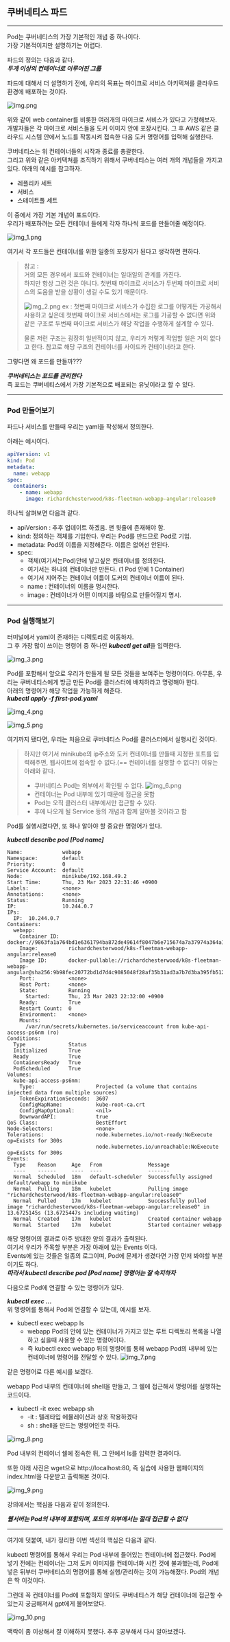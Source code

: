 ## 쿠버네티스 파드

***

Pod는 쿠버네티스의 가장 기본적인 개념 중 하나이다.  
가장 기본적이지만 설명하기는 어렵다.

파드의 정의는 다음과 같다.  
***두개 이상의 컨테이너로 이루어진 그룹***

파드에 대해서 더 설명하기 전에, 우리의 목표는 마이크로 서비스 
아키텍쳐를 클라우드 환경에 배포하는 것이다.  

![img.png](img.png)

위와 같이 web container를 비롯한 여러개의 마이크로 서비스가 있다고
가정해보자. 개발자들은 각 마이크로 서비스들을 도커 이미지 안에 포장시킨다.
그 후 AWS 같은 클라우드 시스템 안에서 노드를 작동시켜 접속한 다음
도커 명령어를 입력해 실행한다. 

쿠버네티스는 위 컨테이너들의 시작과 종료를 총괄한다.  
그리고 위와 같은 아키텍쳐를 조직하기 위해서 쿠버네티스는 여러 개의
개념들을 가지고 있다. 아래의 예시를 참고하자.
+ 레플리카 세트
+ 서비스
+ 스테이트풀 세트

이 중에서 가장 기본 개념이 포드이다.  
우리가 배포하려는 모든 컨테이너 들에게 각자 하나씩 포드를 만들어줄
예정이다. 

![img_1.png](img_1.png)

여기서 각 포드들은 컨테이너를 위한 일종의 포장지가 된다고 생각하면 
편하다. 

> 참고 :   
> 거의 모든 경우에서 포드와 컨테이너는 일대일의 관계를 가진다.  
> 하지만 항상 그런 것은 아니다.
> 첫번째 마이크로 서비스가 두번째 마이크로 서비스의 도움을 받을 
> 상황이 생길 수도 있기 때문이다.
> 
> ![img_2.png](img_2.png)
> ex : 첫번째 마이크로 서비스가 수집한 로그를 어떻게든 가공해서
> 사용하고 싶은데 첫번째 마이크로 서비스에서는 로그를 가공할 수 없다면
> 위와 같은 구조로 두번째 마이크로 서비스가 해당 작업을 수행하게
> 설계할 수 있다.
> 
> 물론 저런 구조는 굉장히 일반적이지 않고, 우리가 저렇게 작업할 일은
> 거의 없다고 한다. 참고로 해당 구조의 컨테이너를 사이드카 컨테이너라고 한다.


그렇다면 왜 포드를 만들까???

***쿠버네티스는 포드를 관리한다***  
즉 포드는 쿠버네티스에서 가장 기본적으로 배포되는 유닛이라고 할 수 있다.


***

 ### Pod 만들어보기

파드나 서비스를 만들때 우리는 yaml을 작성해서 정의한다.

아래는 예시이다.

```yaml
apiVersion: v1
kind: Pod
metadata:
  name: webapp
spec:
  containers:
    - name: webapp
      image: richardchesterwood/k8s-fleetman-webapp-angular:release0
```
하나씩 살펴보면 다음과 같다.
+ apiVersion : 추후 업데이트 하겠음. 맨 윗줄에 존재해야 함.
+ kind: 정의하는 객체를 기입한다. 우리는 Pod를 만드므로 Pod로 기입.
+ metadata: Pod의 이름을 지정해준다. 이름은 없어선 안된다.
+ spec:
    + 객체(여기서는Pod)안에 넣고싶은 컨테이너를 정의한다. 
    + 여기서는 하나의 컨테이너만 만든다. (1 Pod 안에 1 Container)
    + 여기서 지어주는 컨테이너 이름이 도커의 컨테이너 이름이 된다.
    + name : 컨테이너의 이름을 명시한다.
    + image : 컨테이너가 어떤 이미지를 바탕으로 만들어질지 명시.
    

***

### Pod 실행해보기

터미널에서 yaml이 존재하는 디렉토리로 이동하자.  
그 후 가장 많이 쓰이는 명령어 중 하나인 ***kubectl get all***을 입력한다.

![img_3.png](img_3.png)

Pod를 포함해서 앞으로 우리가 만들게 될 모든 것들을 보여주는 명령어이다.
아무튼, 우리는 쿠버네티스에게 방금 만든 Pod를 클러스터에 배치하라고 
명령해야 한다.  
아래의 명령어가 해당 작업을 가능하게 해준다.  
***kubectl apply -f first-pod.yaml***

![img_4.png](img_4.png)

![img_5.png](img_5.png)

여기까지 됐다면, 우리는 처음으로 쿠버네티스 Pod를 클러스터에서 
실행시킨 것이다. 

> 하지만 여기서 minikube의 ip주소와 도커 컨테이너를 만들때 지정한
포트를 입력해주면, 웹사이트에 접속할 수 없다.(== 컨테이너를 실행할 수 없다?)
이유는 아래와 같다.
> + 쿠버네티스 Pod는 외부에서 확인될 수 없다.
![img_6.png](img_6.png)
> + 컨테이너는 Pod 내부에 있기 때문에 접근을 못함
> + Pod는 오직 클러스터 내부에서만 접근할 수 있다.  
> + 후에 나오게 될 Service 등의 개념과 함께 알아볼 것이라고 함


Pod를 실행시켰다면, 또 하나 알아야 할 중요한 명령어가 있다.

***kubectl describe pod [Pod name]***

```text
Name:             webapp
Namespace:        default
Priority:         0
Service Account:  default
Node:             minikube/192.168.49.2
Start Time:       Thu, 23 Mar 2023 22:31:46 +0900
Labels:           <none>
Annotations:      <none>
Status:           Running
IP:               10.244.0.7
IPs:
  IP:  10.244.0.7
Containers:
  webapp:
    Container ID:   docker://9863fa1a764bd1e6361794ba872de49614f8047b6e715674a7a37974a364a128
    Image:          richardchesterwood/k8s-fleetman-webapp-angular:release0
    Image ID:       docker-pullable://richardchesterwood/k8s-fleetman-webapp-angular@sha256:9b98fec20772bd1d7d4c9085048f28af35b31ad3a7b7d3ba395fb512c5c359e6
    Port:           <none>
    Host Port:      <none>
    State:          Running
      Started:      Thu, 23 Mar 2023 22:32:00 +0900
    Ready:          True
    Restart Count:  0
    Environment:    <none>
    Mounts:
      /var/run/secrets/kubernetes.io/serviceaccount from kube-api-access-ps6nm (ro)
Conditions:
  Type              Status
  Initialized       True
  Ready             True
  ContainersReady   True
  PodScheduled      True
Volumes:
  kube-api-access-ps6nm:
    Type:                    Projected (a volume that contains injected data from multiple sources)
    TokenExpirationSeconds:  3607
    ConfigMapName:           kube-root-ca.crt
    ConfigMapOptional:       <nil>
    DownwardAPI:             true
QoS Class:                   BestEffort
Node-Selectors:              <none>
Tolerations:                 node.kubernetes.io/not-ready:NoExecute op=Exists for 300s
                             node.kubernetes.io/unreachable:NoExecute op=Exists for 300s
Events:
  Type    Reason     Age   From               Message
  ----    ------     ----  ----               -------
  Normal  Scheduled  18m   default-scheduler  Successfully assigned default/webapp to minikube
  Normal  Pulling    18m   kubelet            Pulling image "richardchesterwood/k8s-fleetman-webapp-angular:release0"
  Normal  Pulled     17m   kubelet            Successfully pulled image "richardchesterwood/k8s-fleetman-webapp-angular:release0" in 13.6725145s (13.6725447s including waiting)
  Normal  Created    17m   kubelet            Created container webapp
  Normal  Started    17m   kubelet            Started container webapp
```

해당 명령어의 결과로 아주 방대한 양의 결과가 출력된다.  
여기서 우리가 주목할 부분은 가장 아래에 있는 Events 이다.  
Events에 있는 것들은 일종의 로그이며, Pod에 문제가 생겼다면 가장
먼저 봐야할 부분이기도 하다.  
***따라서 kubectl describe pod [Pod name] 명령어는 잘 숙지하자***

다음으로 Pod에 연결할 수 있는 명령어가 있다.

***kubectl exec ...***  
위 명령어를 통해서 Pod에 연결할 수 있는데, 예시를 보자.

+ kubectl exec webapp ls
  + webapp Pod의 안에 있는 컨테이너가 가지고 있는 루트 디렉토리 
  목록을 나열하고 싶을때 사용할 수 있는 명령어이다.
  + 즉 kubectl exec webapp 뒤의 명령어를 통해 webapp Pod의
  내부에 있는 컨테이너에 명령어를 전달할 수 있다.
  ![img_7.png](img_7.png)
    
같은 명령어로 다른 예시를 보겠다.

webapp Pod 내부의 컨테이너에 shell을 만들고, 그 쉘에 접근해서
명령어를 실행하는 코드이다.

+ kubectl -it exec webapp sh
  + -it : 텔레타입 에뮬레이션과 상호 작용하겠다
  + sh : shell을 만드는 명령어인듯 하다.
  
![img_8.png](img_8.png)

Pod 내부의 컨테이너 쉘에 접속한 뒤, 그 안에서 ls를 입력한 결과이다.

또한 아래 사진은 wget으로 http://localhost:80, 즉 실습에 사용한
웹페이지의 index.html을 다운받고 출력해본 것이다.

![img_9.png](img_9.png)

강의에서는 핵심을 다음과 같이 정의한다.

***웹서버는 Pod의 내부에 포함되며, 포드의 외부에서는 절대 
접근할 수 없다***

*** 
여기에 덧붙여, 내가 정리한 이번 섹션의 핵심은 다음과 같다.

kubectl 명령어를 통해서 우리는 Pod 내부에 들어있는 컨테이너에
접근했다. Pod에 넣기 전에는 컨테이너는 그저 도커 이미지를 컨테이너화
시킨 것에 불과했는데, Pod에 넣은 뒤부터 쿠버네티스의 명령어를 통해
실행/관리하는 것이 가능해졌다. Pod의 개념은 딱 이것이다.  

그런데 꼭 컨테이너를 Pod에 포함하지 않아도 쿠버네티스가 해당 컨테이너에
접근할 수 있는지 궁금해져서 gpt에게 물어보았다.

![img_10.png](img_10.png)

맥락이 좀 이상해서 잘 이해하지 못했다. 추후 공부해서 다시 알아보겠다.